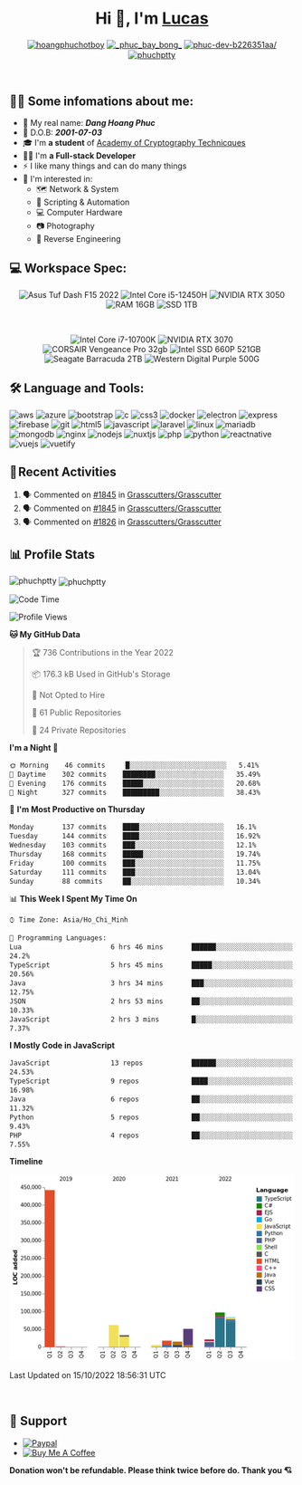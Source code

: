 <h1 align="center">Hi 👋, I'm <a href="https://danghoangphuc.com" target="_blank">Lucas</a></h1>

<p align="center">
	<a href="https://fb.com/hoangphuchotboy" target="_blank"><img align="center" src="https://img.icons8.com/color/144/000000/facebook-new.png" alt="hoangphuchotboy" height="30" width="30" /></a>
	<a href="https://www.instagram.com/_phuc_1001_/" target="_blank"><img align="center" src="https://img.icons8.com/color/144/000000/instagram-new--v1.png" alt="_phuc_bay_bong_" height="30" width="30" /></a>
	<a href="https://www.linkedin.com/in/phuchptty/" target="_blank"><img align="center" src="https://img.icons8.com/color/144/000000/linkedin.png" alt="phuc-dev-b226351aa/" height="30" width="30" /></a>
	<a href="https://discordapp.com/users/337843920966909953" target="_blank"><img align="center" src="https://img.icons8.com/color/48/000000/discord-logo.png" alt="phuchptty" height="30" width="30" /></a>
</p>

<br>
<!-- <p align="center"> <img src="https://komarev.com/ghpvc/?username=phuchptty" alt="phuchptty" /> </p> -->

## 💁‍♂️ Some infomations about me: <br>
- 🧑 My real name: ***Dang Hoang Phuc***
- 🎂 D.O.B: ***2001-07-03***
- 🎓 I'm **a student** of [Academy of Cryptography Technicques](http://actvn.edu.vn/)
- 👷‍♂️ I'm **a Full-stack Developer**
- ⚡ I like many things and can do many things
- 🙌 I'm interested in:
  - 🗺 Network & System
  - 🤖 Scripting & Automation
  - 💻 Computer Hardware
  - 📷 Photography
  - 🔁 Reverse Engineering

## 💻 Workspace Spec:
<p align="center">
	<img src="https://img.shields.io/badge/asus-%20Tuf%20Dash%20F15%202022-%23FDC43E.svg?&style=for-the-badge&logo=asus&logoColor=white" title="Asus Tuf Dash F15 2022" alt="Asus Tuf Dash F15 2022"/>
	<img src="https://img.shields.io/badge/intel-Core%20i5%2012450H-%230071C5.svg?&style=for-the-badge&logo=intel&logoColor=white" title="Intel Core i5-12450H" alt="Intel Core i5-12450H"/>
	<img src="https://img.shields.io/badge/nvidia-RTX%203050-green.svg?&style=for-the-badge&logo=nvidia&logoColor=white" title="NVIDIA RTX 3050" alt="NVIDIA RTX 3050"/>
	<img src="https://img.shields.io/badge/RAM-16GB-yellow.svg?&style=for-the-badge" title="RAM 16GB" alt="RAM 16GB"/>
	<img src="https://img.shields.io/badge/SSD-1TB-%23FEAA2D.svg?&style=for-the-badge" title="SSD 1TB" alt="SSD 1TB"/>
</p>
<br>
<p align="center">
	<img src="https://img.shields.io/badge/intel-Core%20i7--10700K-blue?&style=for-the-badge&logo=intel&logoColor=white" title="Intel Core i7-10700K" alt="Intel Core i7-10700K"/>
	<img src="https://img.shields.io/badge/NVIDA-Gefore%20RTX%203070-green?&style=for-the-badge&logo=amd&logoColor=white" title="NVIDIA RTX 3070" alt="NVIDIA RTX 3070"/>
	<img src="https://img.shields.io/badge/Corsair-Vengeance%20PRO%20RGB%2032GB-yellow?&style=for-the-badge" title="CORSAIR Vengeance Pro 32gb" alt="CORSAIR Vengeance Pro 32gb"/>
	<img src="https://img.shields.io/badge/SSD-Intel%20660P%20512GB-blue?&style=for-the-badge" title="Intel SSD 660P 521GB" alt="Intel SSD 660P 521GB"/>
	<img src="https://img.shields.io/badge/HDD-Seagate%20Barracuda%202TB-green?&style=for-the-badge" title="Seagate Barracuda 2TB" alt="Seagate Barracuda 2TB"/>
	<img src="https://img.shields.io/badge/HDD-Western%20Digital%20Purple%20500GB-purple?&style=for-the-badge" title="Western Digital Purple 500GB" alt="Western Digital Purple 500G"/>
</p>

## 🛠 Language and Tools: <br>
<!--<code><img src="https://image.flaticon.com/icons/svg/919/919825.svg" width="50px" alt="Nodejs" title="Nodejs"/></code>
<code><img src="https://image.flaticon.com/icons/svg/2721/2721279.svg" width="50px" alt="PHP" title="PHP" /></code>
<code><img src="https://image.flaticon.com/icons/png/512/1183/1183622.png" width="50px" alt="VueJS" title="VueJS" /></code>
<code><img src="https://image.flaticon.com/icons/png/512/1183/1183621.png" width="50px" alt="ReactJS" title="ReactJS" /></code>
<code><img src="https://image.flaticon.com/icons/svg/220/220603.svg" width="50px" alt="Chrome" title="Chrome" /></code>
<code><img src="https://image.flaticon.com/icons/svg/906/906324.svg" width="50px" alt="Visual Studio" title="Visual Studio" /></code>
<code><img src="https://image.flaticon.com/icons/svg/1199/1199128.svg" width="50px" alt="Mysql" title="Mysql" /></code>
<code><img src="https://image.flaticon.com/icons/svg/1199/1199118.svg" width="50px" alt="HTML 5" title="HTML 5" /></code>
<code><img src="https://image.flaticon.com/icons/svg/74/74942.svg" width="50px" alt="Crypto" title="Crypto" /></code>
<code><img src="https://image.flaticon.com/icons/png/512/2729/2729197.png" width="50px" alt="Hardware" title="Hardware" /></code>
<br><br>-->
<p align="left"><img src="https://www.vectorlogo.zone/logos/amazon_aws/amazon_aws-icon.svg" alt="aws" width="40" height="40"/> <img src="https://www.vectorlogo.zone/logos/microsoft_azure/microsoft_azure-icon.svg" alt="azure" width="40" height="40"/> <img src="https://www.vectorlogo.zone/logos/getbootstrap/getbootstrap-icon.svg" alt="bootstrap" width="40" height="40"/> <img src="https://www.vectorlogo.zone/logos/tailwindcss/tailwindcss-icon.svg" alt="c" width="40" height="40"/> <img src="https://www.vectorlogo.zone/logos/netlifyapp_watercss/netlifyapp_watercss-icon.svg" alt="css3" width="40" height="40"/> <img src="https://www.vectorlogo.zone/logos/docker/docker-icon.svg" alt="docker" width="40" height="40"/> <img src="https://www.vectorlogo.zone/logos/electronjs/electronjs-icon.svg" alt="electron" width="40" height="40"/> <img src="https://www.vectorlogo.zone/logos/expressjs/expressjs-ar21.svg" alt="express" width="40" height="40"/> <img src="https://www.vectorlogo.zone/logos/firebase/firebase-icon.svg" alt="firebase" width="40" height="40"/> <img src="https://www.vectorlogo.zone/logos/git-scm/git-scm-icon.svg" alt="git" width="40" height="40"/> <img src="https://www.vectorlogo.zone/logos/w3_html5/w3_html5-icon.svg" alt="html5" width="40" height="40"/> <img src="https://www.vectorlogo.zone/logos/javascript/javascript-vertical.svg" alt="javascript" width="40" height="40"/> <img src="https://www.vectorlogo.zone/logos/laravel/laravel-icon.svg" alt="laravel" width="40" height="40"/> <img src="https://www.vectorlogo.zone/logos/linux/linux-icon.svg" alt="linux" width="40" height="40"/> <img src="https://www.vectorlogo.zone/logos/mariadb/mariadb-icon.svg" alt="mariadb" width="40" height="40"/> <img src="https://www.vectorlogo.zone/logos/mongodb/mongodb-icon.svg" alt="mongodb" width="40" height="40"/> <img src="https://www.vectorlogo.zone/logos/nginx/nginx-icon.svg" alt="nginx" width="40" height="40"/> <img src="https://www.vectorlogo.zone/logos/nodejs/nodejs-icon.svg" alt="nodejs" width="40" height="40"/> <img src="https://www.vectorlogo.zone/logos/nuxtjs/nuxtjs-icon.svg" alt="nuxtjs" width="40" height="40"/> <img src="https://www.vectorlogo.zone/logos/php/php-horizontal.svg" alt="php" width="40" height="40"/> <img src="https://www.vectorlogo.zone/logos/python/python-icon.svg" alt="python" width="40" height="40"/> <img src="https://reactnative.dev/img/header_logo.svg" alt="reactnative" width="40" height="40"/> <img src="https://www.vectorlogo.zone/logos/vuejs/vuejs-icon.svg" alt="vuejs" width="40" height="40"/> <img src="https://seeklogo.com/images/V/vuetify-logo-3BCF73C928-seeklogo.com.png" alt="vuetify" width="40" height="40"/></p>

## 🧲 Recent Activities
<!--START_SECTION:activity-->
1. 🗣 Commented on [#1845](https://github.com/Grasscutters/Grasscutter/issues/1845) in [Grasscutters/Grasscutter](https://github.com/Grasscutters/Grasscutter)
2. 🗣 Commented on [#1845](https://github.com/Grasscutters/Grasscutter/issues/1845) in [Grasscutters/Grasscutter](https://github.com/Grasscutters/Grasscutter)
3. 🗣 Commented on [#1826](https://github.com/Grasscutters/Grasscutter/issues/1826) in [Grasscutters/Grasscutter](https://github.com/Grasscutters/Grasscutter)
<!--END_SECTION:activity-->

## 📊 Profile Stats
<p>
	<img align="left" src="https://github-readme-stats.vercel.app/api/top-langs/?username=phuchptty&layout=compact&hide=html&theme=tokyonight&show_icons=true" alt="phuchptty" />

&nbsp;<img align="center" src="https://github-readme-stats.vercel.app/api?username=phuchptty&theme=tokyonight&show_icons=true" alt="phuchptty" />
</p>

<!--START_SECTION:waka-->
![Code Time](http://img.shields.io/badge/Code%20Time-2%2C209%20hrs%2024%20mins-blue)

![Profile Views](http://img.shields.io/badge/Profile%20Views-1-blue)

**🐱 My GitHub Data** 

> 🏆 736 Contributions in the Year 2022
 > 
> 📦 176.3 kB Used in GitHub's Storage 
 > 
> 🚫 Not Opted to Hire
 > 
> 📜 61 Public Repositories 
 > 
> 🔑 24 Private Repositories  
 > 
**I'm a Night 🦉** 

```text
🌞 Morning    46 commits     █░░░░░░░░░░░░░░░░░░░░░░░░   5.41% 
🌆 Daytime    302 commits    ████████░░░░░░░░░░░░░░░░░   35.49% 
🌃 Evening    176 commits    █████░░░░░░░░░░░░░░░░░░░░   20.68% 
🌙 Night      327 commits    █████████░░░░░░░░░░░░░░░░   38.43%

```
📅 **I'm Most Productive on Thursday** 

```text
Monday       137 commits    ████░░░░░░░░░░░░░░░░░░░░░   16.1% 
Tuesday      144 commits    ████░░░░░░░░░░░░░░░░░░░░░   16.92% 
Wednesday    103 commits    ███░░░░░░░░░░░░░░░░░░░░░░   12.1% 
Thursday     168 commits    █████░░░░░░░░░░░░░░░░░░░░   19.74% 
Friday       100 commits    ███░░░░░░░░░░░░░░░░░░░░░░   11.75% 
Saturday     111 commits    ███░░░░░░░░░░░░░░░░░░░░░░   13.04% 
Sunday       88 commits     ██░░░░░░░░░░░░░░░░░░░░░░░   10.34%

```


📊 **This Week I Spent My Time On** 

```text
⌚︎ Time Zone: Asia/Ho_Chi_Minh

💬 Programming Languages: 
Lua                      6 hrs 46 mins       ██████░░░░░░░░░░░░░░░░░░░   24.2% 
TypeScript               5 hrs 45 mins       █████░░░░░░░░░░░░░░░░░░░░   20.56% 
Java                     3 hrs 34 mins       ███░░░░░░░░░░░░░░░░░░░░░░   12.75% 
JSON                     2 hrs 53 mins       ██░░░░░░░░░░░░░░░░░░░░░░░   10.33% 
JavaScript               2 hrs 3 mins        █░░░░░░░░░░░░░░░░░░░░░░░░   7.37%

```

**I Mostly Code in JavaScript** 

```text
JavaScript               13 repos            ██████░░░░░░░░░░░░░░░░░░░   24.53% 
TypeScript               9 repos             ████░░░░░░░░░░░░░░░░░░░░░   16.98% 
Java                     6 repos             ██░░░░░░░░░░░░░░░░░░░░░░░   11.32% 
Python                   5 repos             ██░░░░░░░░░░░░░░░░░░░░░░░   9.43% 
PHP                      4 repos             ██░░░░░░░░░░░░░░░░░░░░░░░   7.55%

```


**Timeline**

![Chart not found](https://raw.githubusercontent.com/phuchptty/phuchptty/master/charts/bar_graph.png) 


 Last Updated on 15/10/2022 18:56:31 UTC
<!--END_SECTION:waka-->

<br>

## 💖 Support
- <a href="https://paypal.me/phuchptty" target="_blank"><img src="https://img.shields.io/badge/paypal-%2300457C.svg?&style=for-the-badge&logo=paypal&logoColor=white" title="Paypal" alt="Paypal"/></a>
- <a href="https://www.buymeacoffee.com/phuchptty" target="_blank"><img src="https://cdn.buymeacoffee.com/buttons/v2/default-yellow.png" alt="Buy Me A Coffee" style="height: 40px !important;width: 180px !important;" ></a>

**Donation won't be refundable. Please think twice before do. Thank you 💘**
